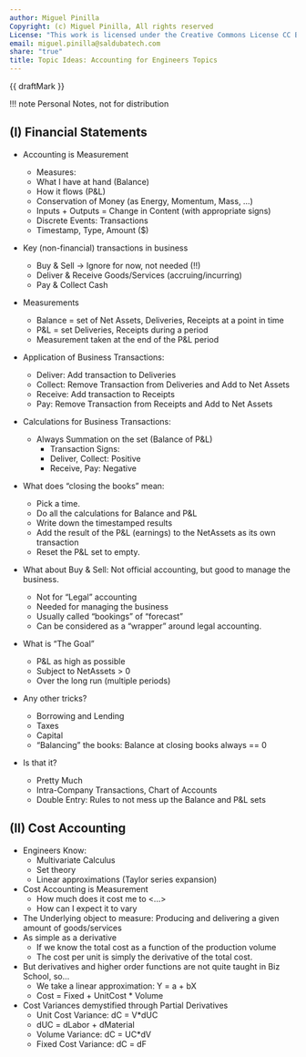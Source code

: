 ```yaml
---
author: Miguel Pinilla
Copyright: (c) Miguel Pinilla, All rights reserved
License: "This work is licensed under the Creative Commons License CC BY-NC-SA 4.0: https://creativecommons.org/licenses/by-nc-sa/4.0/"
email: miguel.pinilla@saldubatech.com
share: "true"
title: Topic Ideas: Accounting for Engineers Topics
---
```


{{ draftMark }}

!!! note
    Personal Notes, not for distribution

## (I) Financial Statements

* Accounting is Measurement
  * Measures:
  * What I have at hand (Balance)
  * How it flows (P&L)
  * Conservation of Money (as Energy, Momentum, Mass, …)
  * Inputs + Outputs = Change in Content (with appropriate signs)
  * Discrete Events: Transactions
  * Timestamp, Type, Amount ($)
* Key (non-financial) transactions in business
  * Buy & Sell → Ignore for now, not needed (!!)
  * Deliver & Receive Goods/Services (accruing/incurring)
  * Pay & Collect Cash
* Measurements
  * Balance = set of Net Assets, Deliveries, Receipts at a point in time
  * P&L = set  Deliveries, Receipts during a period
  * Measurement taken at the end of the P&L period
* Application of Business Transactions:
  * Deliver:  Add transaction to Deliveries
  * Collect: Remove Transaction from Deliveries and Add to Net Assets
  * Receive: Add transaction to Receipts
  * Pay: Remove Transaction from Receipts and Add to Net Assets
* Calculations for Business Transactions:
  * Always Summation on the set (Balance of P&L)
    * Transaction Signs:
    * Deliver, Collect:  Positive
    * Receive, Pay: Negative

* What does “closing the books” mean:
  * Pick a time.
  * Do all the calculations for Balance and P&L
  * Write down the timestamped results
  * Add the result of the P&L (earnings) to the NetAssets as its own transaction
  * Reset the P&L set to empty.
* What about Buy & Sell: Not official accounting, but good to manage the business.
  * Not for “Legal” accounting
  * Needed for managing the business
  * Usually called “bookings” of “forecast”
  * Can be considered as a “wrapper” around legal accounting.
* What is “The Goal”
  * P&L as high as possible
  * Subject to NetAssets > 0
  * Over the long run (multiple periods)
* Any other tricks?
  * Borrowing and Lending
  * Taxes
  * Capital
  * “Balancing” the books: Balance at closing books always == 0
* Is that it?
  * Pretty Much
  * Intra-Company Transactions, Chart of Accounts
  * Double Entry: Rules to not mess up the Balance and P&L sets

## (II) Cost Accounting

* Engineers Know:
  * Multivariate Calculus
  * Set theory
  * Linear approximations (Taylor series expansion)
* Cost Accounting is Measurement
  * How much does it cost me to <...>
  * How can I expect it to vary
* The Underlying object to measure: Producing and delivering a given amount of goods/services
* As simple as a derivative
  * If we know the total cost as a function of the production volume
  * The cost per unit is simply the derivative of the total cost.
* But derivatives and higher order functions are not quite taught in Biz School, so…
  * We take a linear approximation: Y = a + bX
  * Cost = Fixed + UnitCost * Volume
* Cost Variances demystified through Partial Derivatives
  * Unit Cost Variance: dC = V*dUC
  * dUC = dLabor + dMaterial
  * Volume Variance: dC = UC*dV
  * Fixed Cost Variance: dC = dF
